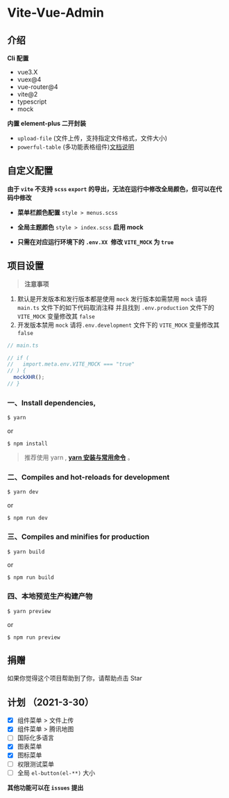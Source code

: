 # Vite-Vue-Admin

## 介绍

**Cli 配置**

- vue3.X
- vuex@4
- vue-router@4
- vite@2
- typescript
- mock

**内置 element-plus 二开封装**

- `upload-file` (文件上传，支持指定文件格式，文件大小)
- `powerful-table` (多功能表格组件)[文档说明](https://gitee.com/abc1612565136/powerful-table/blob/master/README.md)

## 自定义配置

**由于 `vite` 不支持 `scss` `export` 的导出，无法在运行中修改全局颜色，但可以在代码中修改<br>**

- **菜单栏颜色配置** `style > menus.scss`
- **全局主题颜色** `style > index.scss`
  **启用 mock**

- **只需在对应运行环境下的 `.env.XX `修改 `VITE_MOCK` 为 `true`**

## 项目设置

>**注意事项**

1. 默认是开发版本和发行版本都是使用 `mock`
发行版本如需禁用 `mock` 请将 `main.ts` 文件下的如下代码取消注释
并且找到 `.env.production` 文件下的 `VITE_MOCK` 变量修改其 `false`
2. 开发版本禁用 `mock` 请将`.env.development` 文件下的 `VITE_MOCK` 变量修改其 `false`

``` js
// main.ts

// if (
//   import.meta.env.VITE_MOCK === "true"
// ) {
  mockXHR();
// }
```

### 一、Install dependencies,

```bash
$ yarn
```

or

```
$ npm install
```

> 推荐使用 yarn , **[yarn 安装与常用命令](http://liqingsong.cc/article/detail/9)** 。

### 二、Compiles and hot-reloads for development

```bash
$ yarn dev
```

or

```
$ npm run dev
```

### 三、Compiles and minifies for production

```bash
$ yarn build
```

or

```
$ npm run build
```

### 四、本地预览生产构建产物

```bash
$ yarn preview
```

or

```
$ npm run preview
```

## 捐赠

如果你觉得这个项目帮助到了你，请帮助点击 Star

## 计划 （2021-3-30）

- [x] 组件菜单 > 文件上传
- [x] 组件菜单 > 腾讯地图
- [ ] 国际化多语言
- [x] 图表菜单
- [x] 图标菜单
- [ ] 权限测试菜单
- [ ] 全局 `el-button(el-**)` 大小

**其他功能可以在 `issues` 提出**
